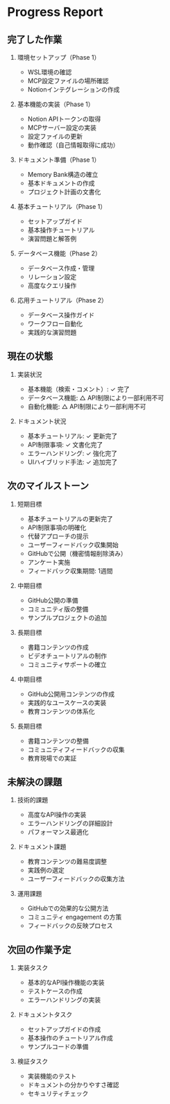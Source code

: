 # Progress Report

## 完了した作業
1. 環境セットアップ（Phase 1）
   - WSL環境の確認
   - MCP設定ファイルの場所確認
   - Notionインテグレーションの作成

2. 基本機能の実装（Phase 1）
   - Notion APIトークンの取得
   - MCPサーバー設定の実装
   - 設定ファイルの更新
   - 動作確認（自己情報取得に成功）

3. ドキュメント準備（Phase 1）
   - Memory Bank構造の確立
   - 基本ドキュメントの作成
   - プロジェクト計画の文書化

4. 基本チュートリアル（Phase 1）
   - セットアップガイド
   - 基本操作チュートリアル
   - 演習問題と解答例

5. データベース機能（Phase 2）
   - データベース作成・管理
   - リレーション設定
   - 高度なクエリ操作

6. 応用チュートリアル（Phase 2）
   - データベース操作ガイド
   - ワークフロー自動化
   - 実践的な演習問題

## 現在の状態
1. 実装状況
   - 基本機能（検索・コメント）: ✓ 完了
   - データベース機能: △ API制限により一部利用不可
   - 自動化機能: △ API制限により一部利用不可

2. ドキュメント状況
   - 基本チュートリアル: ✓ 更新完了
   - API制限事項: ✓ 文書化完了
   - エラーハンドリング: ✓ 強化完了
   - UIハイブリッド手法: ✓ 追加完了

## 次のマイルストーン
1. 短期目標
   - 基本チュートリアルの更新完了
   - API制限事項の明確化
   - 代替アプローチの提示
   - ユーザーフィードバック収集開始
   - GitHubで公開（機密情報削除済み）
   - アンケート実施
   - フィードバック収集期間: 1週間

2. 中期目標
   - GitHub公開の準備
   - コミュニティ版の整備
   - サンプルプロジェクトの追加

3. 長期目標
   - 書籍コンテンツの作成
   - ビデオチュートリアルの制作
   - コミュニティサポートの確立

2. 中期目標
   - GitHub公開用コンテンツの作成
   - 実践的なユースケースの実装
   - 教育コンテンツの体系化

3. 長期目標
   - 書籍コンテンツの整備
   - コミュニティフィードバックの収集
   - 教育現場での実証

## 未解決の課題
1. 技術的課題
   - 高度なAPI操作の実装
   - エラーハンドリングの詳細設計
   - パフォーマンス最適化

2. ドキュメント課題
   - 教育コンテンツの難易度調整
   - 実践例の選定
   - ユーザーフィードバックの収集方法

3. 運用課題
   - GitHubでの効果的な公開方法
   - コミュニティ engagement の方策
   - フィードバックの反映プロセス

## 次回の作業予定
1. 実装タスク
   - 基本的なAPI操作機能の実装
   - テストケースの作成
   - エラーハンドリングの実装

2. ドキュメントタスク
   - セットアップガイドの作成
   - 基本操作のチュートリアル作成
   - サンプルコードの準備

3. 検証タスク
   - 実装機能のテスト
   - ドキュメントの分かりやすさ確認
   - セキュリティチェック
